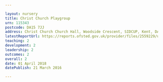 ```yaml
---

layout: nursery
title: Christ Church Playgroup
urn: 115343
postcode: DA15 7JJ
address: Christ Church Church Hall, Woodside Crescent, SIDCUP, Kent, DA15 7JJ
latestReportUrl: https://reports.ofsted.gov.uk/provider/files/2559229/urn/115343.pdf
teaching: 2
development: 2
leadership: 2
outcomes: 2
overall: 2
date: 01 April 2018 
datePublish: 21 March 2016

---
```

